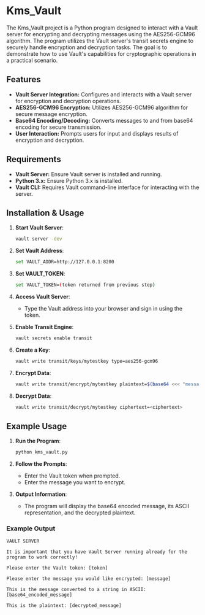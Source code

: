 # Kms_Vault
The Kms_Vault project is a Python program designed to interact with a Vault server for encrypting and decrypting messages using the AES256-GCM96 algorithm. The program utilizes the Vault server's transit secrets engine to securely handle encryption and decryption tasks. The goal is to demonstrate how to use Vault's capabilities for cryptographic operations in a practical scenario.


## Features
- **Vault Server Integration:** Configures and interacts with a Vault server for encryption and decryption operations.
- **AES256-GCM96 Encryption:** Utilizes AES256-GCM96 algorithm for secure message encryption.
- **Base64 Encoding/Decoding:** Converts messages to and from base64 encoding for secure transmission.
- **User Interaction:** Prompts users for input and displays results of encryption and decryption.

## Requirements
- **Vault Server:** Ensure Vault server is installed and running.
- **Python 3.x:** Ensure Python 3.x is installed.
- **Vault CLI:** Requires Vault command-line interface for interacting with the server.

## Installation & Usage

1. **Start Vault Server**:
   ```bash
   vault server -dev
   ```

2. **Set Vault Address**:
   ```bash
   set VAULT_ADDR=http://127.0.0.1:8200
   ```

3. **Set VAULT_TOKEN**:
   ```bash
   set VAULT_TOKEN=(token returned from previous step)
   ```

4. **Access Vault Server**:
    - Type the Vault address into your browser and sign in using the token.

5. **Enable Transit Engine**:
   ```bash
   vault secrets enable transit
   ```

6. **Create a Key**:
   ```bash
   vault write transit/keys/mytestkey type=aes256-gcm96
   ```

7. **Encrypt Data**:
   ```bash
   vault write transit/encrypt/mytestkey plaintext=$(base64 <<< "message")
   ```

8. **Decrypt Data**:
   ```bash
   vault write transit/decrypt/mytestkey ciphertext=<ciphertext>
   ```

## Example Usage

1. **Run the Program**:
   ```bash
   python kms_vault.py
   ```

2. **Follow the Prompts**:
    - Enter the Vault token when prompted.
    - Enter the message you want to encrypt.

3. **Output Information**:
    - The program will display the base64 encoded message, its ASCII representation, and the decrypted plaintext.

### Example Output

```plaintext
VAULT SERVER

It is important that you have Vault Server running already for the program to work correctly!

Please enter the Vault token: [token]

Please enter the message you would like encrypted: [message]

This is the message converted to a string in ASCII: [base64_encoded_message]

This is the plaintext: [decrypted_message]
```

